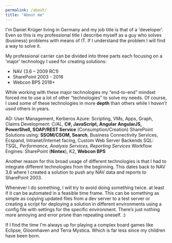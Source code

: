 ```yaml
---
permalink: /about/
title: "About me"
---
```


I'm Daniel Krüger living in Germany and my job title is that of a 'developer'. Even so this is my professional title I describe myself as a guy who solves (business) problems with means of IT. If I understand the problem I will find a way to solve it.

My professional carrier can be divided into three parts each focusing on a 'major' technology I used for creating solutions:

- NAV (3.6 – 2009 RC1)
- SharePoint 2003 - 2016
- Webcon BPS  2018+
 

While working with these major technologies my “end-to-end” mindset forced me to use a lot of other “technologies” to solve my needs. Of course, I used some of these technologies in more __depth__ than others while I _haven’t used_ others in years.

AD: User Management, Kerberos
Azure: Scripting, VMs, Apps, Graph, Claims
Development: _C/AL_, __C#, JavaScript, Angular AngularJS, PowerShell, SOAP/REST Service__ (Consumption/Creation)
SharePoint Solutions using: __SSOM/CSOM, Search__, Business Connectivity Services, Ecspand, Intranet/Internet facing, Custom Web Server Backends
SQL: TSQL, _Performance, Analysis Services, Reporting Services_
Workflow Engines: SharePoint (__Nintex__), K2, __Webcon BPS__
 
Another reason for this broad usage of different technologies is that I had to integrate different technologies from the beginning. This dates back to NAV 3.6 where I created a solution to push any NAV data and reports to SharePoint 2003.

Whenever I do something, I will try to avoid doing something twice. at least if it can be automated in a feasible time frame. This can be something as simple as copying updated files from a dev server to a test server or creating a script for deploying a solution in different environments using a config file with settings for the specific environment. There’s just nothing more annoying and error prone than repeating oneself. :)

If I find the time I'm always up for playing a complex board games like Eclipse, Gloomhaven and Terra Mystica. Which is far less since my children have been born. 
